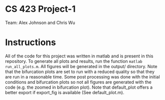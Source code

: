 # CS 423 Project-1
Team: Alex Johnson and Chris Wu

# Instructions
All of the code for this project was written in matlab and is present in this repository.
To generate all plots and results, run the function ```matlab run_all_plots.m```. All figures will be generated in the output/ directory. Note that the bifurcation plots are set to run with a reduced quality so that they are run in a reasonable time. Some post processing was done with the initial conditions and bifurcation plots so not all figures are generated with the code (e.g. the zoomed in bifurcation plot). Note that default_plot offers a better export if export_fig is available (See default_plot.m).

